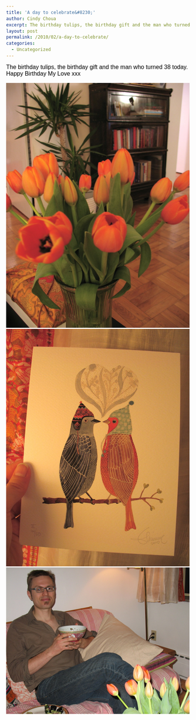 ```yaml
---
title: 'A day to celebrate&#8230;'
author: Cindy Choua
excerpt: The birthday tulips, the birthday gift and the man who turned 38 today.Happy Birthday My Love xxx
layout: post
permalink: /2010/02/a-day-to-celebrate/
categories:
  - Uncategorized
---
```

<div style="font-family:arial, helvetica, sans-serif;font-size:12pt;color:#000000;">
  <div>
    The birthday&nbsp;tulips, the birthday gift and the man who turned 38 today.
  </div>
  
  <div>
    Happy Birthday My Love xxx
  </div>
  
  <p />
</div>

<div class='p_embed p_image_embed'>
  <a href="/wp-content/uploads/2010/02/img_3301-scaled-1000.jpg"><img alt="Img_3301" height="667" src="/wp-content/uploads/2010/02/img_3301-scaled-1000.jpg?w=225" width="500" /></a><a href="/wp-content/uploads/2010/02/img_3314-scaled-1000.jpg"><img alt="Img_3314" height="647" src="/wp-content/uploads/2010/02/img_3314-scaled-1000.jpg?w=231" width="500" /></a><a href="/wp-content/uploads/2010/02/img_3285-scaled-1000.jpg"><img alt="Img_3285" height="399" src="/wp-content/uploads/2010/02/img_3285-scaled-1000.jpg?w=300" width="500" /></a>
</div>